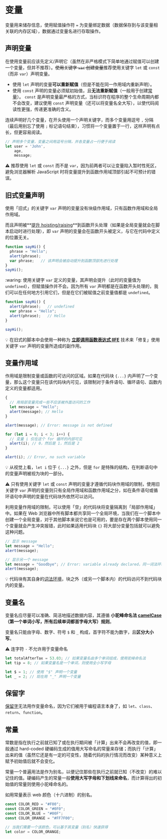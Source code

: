 # 变量
变量用来储存信息，使用赋值操作符 `=` 为变量绑定数据（数据保存到与该变量相关联的内存区域），数据通过变量名进行存取操作。

## 声明变量
在使用变量前应该先定义/声明它（虽然在非严格模式下简单地通过赋值可以创建一个变量，但并不推荐）。~~使用关键字 `var` 创建变量~~推荐使用关键字 `let` 或 `const` （而非 `var`）声明变量。

* 使用 `let` 声明的变量**可以重新赋值**（但是不能在同一作用域内重新声明）。
* 使用 `const` 声明的变量必须赋初始值，且**无法重新赋值**（一般用于创建[常量](#常量)）。 `const` 是声明变量最严格的方式，当标识符在程序的整个生命周期内都不会改变，建议使用 `const` 声明变量（还可以将变量名全大写），以使代码阅读性更强，传递更准确的含义。

连续声明好几个变量，在开头使用一个声明关键字，而多个变量用逗号 `,` 分隔（最后用别忘了使用 `;` 标记语句结束），习惯将一个变量置于一行，这样声明有点长，但更容易阅读。

```js
// 声明多个变量，变量之间用逗号分隔，并各变量占一行便于阅读
let user = 'John',
    age,
    message;
```

 :warning: 推荐使用 `let` 或 `const` 而不是 `var`，因为前两者可以让变量陷入暂时性死区，避免浏览器解析 JavaScript 时将变量提升到函数作用域顶部引起不可预计的错误。

## 旧式变量声明
使用「旧式」的关键字 `var` 声明的变量没有块级作用域，只有函数作用域和全局作用域。

而且声明被**[提升 hoisting/raising](_v_attachments/20200420140655444_17237/Hoisting.mp4)**到函数开头处理（如果是全局变量就会在脚本启动时进行处理），即 `var` 声明的变量会在函数开头被定义，与它在代码中定义的位置无关。

```js
function sayHi() {
  phrase = "Hello";
  alert(phrase);
  var phrase;   // 该声明会被自动提升到函数顶部先进行处理
}
sayHi();
```

:waring: 使用关键字 `var` 定义的变量，其声明会提升（此时的变量值为 `undefined`），但赋值操作并不会。因为所有 `var` 声明都是在函数开头处理的，我们可以在任何地方引用它们，但是在它们被赋值之前变量值都是 `undefined`。

```js
function sayHi() {
  alert(phrase);   // undefined
  var phrase = "Hello";
  alert(phrase);   // Hello
}

sayHi();
```

:bulb: 在旧式的脚本中会使用一种称为 **[立即调用函数表达式 IIFE](函数.md#立即调用函数表达式)** 技术来「修复」使用关键字 `var` 声明的变量所造成的副作用。

## 变量作用域
作用域是限制变量或函数的可访问的区域。如果在代码块 `{...}` 内声明了一个变量，那么这个变量只在该代码块内可见，该限制对于条件语句、循环语句、函数内定义的变量都适用。

```js
{
  // 用局部变量完成一些不应该被外面访问的工作
  let message = "Hello";
  alert(message); // Hello
}

alert(message); // Error: message is not defined

for (let i = 0; i < 3; i++) {
  // 变量 i 仅在这个 for 循环的内部可见
  alert(i); // 0，然后是 1，然后是 2
}

alert(i); // Error, no such variable
```

:bulb: 从视觉上看，`let i` 位于 `{...}` 之外，但是 `for` 是特殊的结构，在判断语句中的变量声明被视为块的一部分。

:warning: 只有使用关键字 `let` 或 `const` 声明的变量才遵循代码块作用域的限制，使用旧关键字 `var` 声明的变量则只有全局作用域和函数作用域之分，如在条件语句或循环语句中声明的变量在代码块外依然可以访问。

利用变量作用域的限制，可以使用「空」的代码块将变量隔离到「局部作用域」中。如果在 Web 浏览器中所有脚本都共享同一个全局环境，当我们在一个脚本中创建一个全局变量，对于其他脚本来说它也是可用的，要是存在两个脚本使用同一个变量就会产生冲突报错，此时如果适用代码块 `{}` 将大部分变量包括就可以避免这种问题。

```js
// 显示 message
let message = "Hello";
alert(message);

// 显示另一个 message
let message = "Goodbye"; // Error: variable already declared，同一词法环境中不可对同一变量进行两次声明
alert(message);
```

:bulb: 代码块有其自身的[词法环境](https://zh.javascript.info/closure#ci-fa-huan-jing)，块之外（或另一个脚本内）的代码访问不到代码块内的变量。

## 变量名
变量名应尽量可以准确、简洁地描述数据内容，其遵循 **小驼峰命名法 [camelCase](https://zh.wikipedia.org/wiki/%E9%A7%9D%E5%B3%B0%E5%BC%8F%E5%A4%A7%E5%B0%8F%E5%AF%AB)（第一个单词小写，所有后续单词都首字母大写）规则**。

变量名只能由字母、数字、符号 `$` 和 `_` 构成，首字符不能为数字，且**区分大小写**。

:warning: 连字符 `-` 不允许用于变量命名

```javascript
let totalAfterTax = 53.03; // 如果变量名由多个单词组成，使用驼峰命名法
let tip = 8; // 如果变量名是一个单词，则使用全小写字母

let $ = 1; // 使用 "$" 声明一个变量
let _ = 2; // 现在用 "_" 声明一个变量
```

## 保留字
[保留字](https://developer.mozilla.org/zh-CN/docs/Web/JavaScript/Reference/Lexical_grammar#ECMAScript_6_%E4%B8%AD%E7%9A%84%E4%BF%9D%E7%95%99%E5%85%B3%E9%94%AE%E5%AD%97)无法用作变量命名，因为它们被用于编程语言本身了，如 `let`、`class`、`return`、`function`。


## 常量
常数是指在执行之前就已知了或在执行期间被「计算」出来不会再改变的值，即一般通过 hard-coded  硬编码生成的值用大写命名的常量来存储；而执行「计算」出来的值（虽然它还是有一定的可变性，随着代码的执行情况而改变）某种意义上赋予初始值后就不会变化。

常量一个普遍用法是作为别名，以便记住那些在执行之前就已知（不改变）的难以记住的值。硬编码产生的常量一般**使用大写字母和下划线来命名**，而计算得出的初始值的常量则使用小驼峰命名的。

如用常量表示 web 颜色（十六进制）的别名。

```js
const COLOR_RED = "#F00";
const COLOR_GREEN = "#0F0";
const COLOR_BLUE = "#00F";
const COLOR_ORANGE = "#FF7F00";

// 当我们需要一个该颜色，可以基于其变量（别名）快速获得
let color = COLOR_ORANGE;
```

